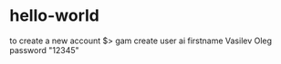 # hello-world
to create a new account
$> gam create user ai firstname Vasilev Oleg password "12345"

